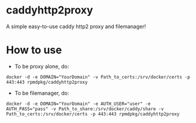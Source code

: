 # caddyhttp2proxy
A simple easy-to-use caddy http2 proxy and filemanager!

# How to use

- To be proxy alone, do:

```
docker -d -e DOMAIN="YourDomain" -v Path_to_certs:/srv/docker/certs -p 443:443 rpmdpkg/caddyhttp2proxy
```
- To be filemanager, do:

```
docker -d -e DOMAIN="YourDomain" -e AUTH_USER="user" -e AUTH_PASS="pass" -v Path_to_share:/srv/docker/caddy/share -v Path_to_certs:/srv/docker/certs -p 443:443 rpmdpkg/caddyhttp2proxy
```
